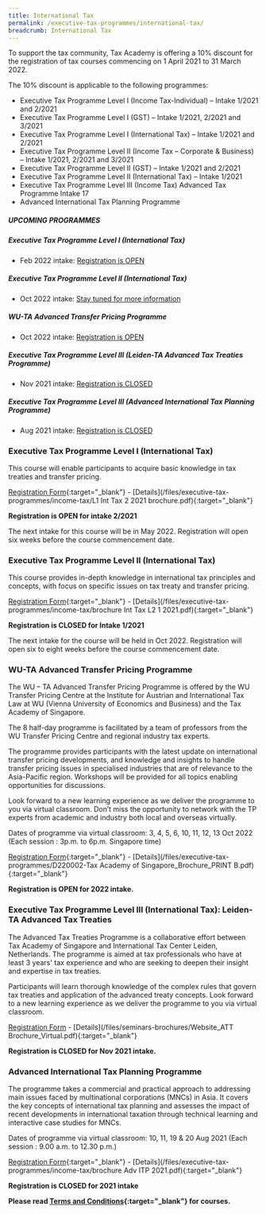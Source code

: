 ```yaml
---
title: International Tax
permalink: /executive-tax-programmes/international-tax/
breadcrumb: International Tax
---
```

To support the tax community, Tax Academy is offering a 10% discount for the registration of tax courses commencing on 1 April 2021 to 31 March 2022.  

The 10% discount is applicable to the following programmes: 
- Executive Tax Programme Level I (Income Tax-Individual) – Intake 1/2021 and 2/2021
- Executive Tax Programme Level I (GST) – Intake 1/2021, 2/2021 and 3/2021
- Executive Tax Programme Level I (International Tax) – Intake 1/2021 and 2/2021
- Executive Tax Programme Level II (Income Tax – Corporate &amp; Business) – Intake 1/2021, 2/2021 and 3/2021
- Executive Tax Programme Level II (GST) – Intake 1/2021 and 2/2021
- Executive Tax Programme Level II (International Tax) – Intake 1/2021
- Executive Tax Programme Level III (Income Tax) Advanced Tax Programme Intake 17
- Advanced International Tax Planning Programme


##### **UPCOMING PROGRAMMES**
##### **Executive Tax Programme Level I (International Tax)**
* Feb 2022 intake: [Registration is OPEN](/executive-tax-programmes/international-tax/#etp1IT-ta-id)

##### **Executive Tax Programme Level II (International Tax)**
* Oct 2022 intake: [Stay tuned for more information](/executive-tax-programmes/international-tax/#etp2IT-ta-id)

##### **WU-TA Advanced Transfer Pricing Programme**
* Oct 2022 intake: [Registration is OPEN](/executive-tax-programmes/international-tax/#wu-ta-id)

##### **Executive Tax Programme Level III (Leiden-TA Advanced Tax Treaties Programme)**
* Nov 2021 intake: [Registration is CLOSED](/executive-tax-programmes/international-tax/#leiden-ta-id)

##### **Executive Tax Programme Level III (Advanced International Tax Planning Programme)**
* Aug 2021 intake: [Registration is CLOSED](/executive-tax-programmes/international-tax/#itp-id)


<a id="etp1IT-ta-id"></a>
### **Executive Tax Programme Level I (International Tax)**

This course will enable participants to acquire basic knowledge in tax treaties and transfer pricing.

[Registration Form](https://docs.google.com/forms/d/1qsdXfrbtjECxVySAs0pd8bd4KRou4AQiMUd3wh5E1ac/edit){:target="_blank"} - [Details](/files/executive-tax-programmes/income-tax/L1 Int Tax 2 2021 brochure.pdf){:target="_blank"}

**Registration is OPEN for intake 2/2021**

The next intake for this course will be in May 2022. Registration will open six weeks before the course commencement date.

<a id="etp2IT-ta-id"></a>
### **Executive Tax Programme Level II (International Tax)**

This course provides in-depth knowledge in international tax principles and concepts, with focus on specific issues on tax treaty and transfer pricing.

[Registration Form](https://docs.google.com/forms/d/1HuOgJePufQMRMnb3QSMimHI1vNo2UzKaa4zhVcXz1KU/edit){:target="_blank"} - [Details](/files/executive-tax-programmes/income-tax/brochure Int Tax L2 1 2021.pdf){:target="_blank"}

**Registration is CLOSED for Intake 1/2021**

The next intake for the course will be held in Oct 2022. Registration will open six to eight weeks before the course commencement date.

<a id="wu-ta-id"></a>
### **WU-TA Advanced Transfer Pricing Programme**

The WU – TA Advanced Transfer Pricing Programme is offered by the WU Transfer Pricing Centre at the Institute for Austrian and International Tax Law at WU (Vienna University of Economics and Business) and the Tax Academy of Singapore. 

The 8 half-day programme is facilitated by a team of professors from the WU Transfer Pricing Centre and regional industry tax experts.

The programme provides participants with the latest update on international transfer pricing developments, and knowledge and insights to handle transfer pricing issues in specialised industries that are of relevance to the Asia-Pacific region. Workshops will be provided for all topics enabling opportunities for discussions.

Look forward to a new learning experience as we deliver the programme to you via virtual classroom. Don’t miss the opportunity to network with the TP experts from academic and industry both local and overseas virtually.

Dates of programme via virtual classroom: 3, 4, 5, 6, 10, 11, 12, 13 Oct 2022 (Each session : 3p.m. to 6p.m. Singapore time)

[Registration Form](https://go.gov.sg/fgnacs){:target="_blank"} - [Details](/files/executive-tax-programmes/D220002-Tax Academy of Singapore_Brochure_PRINT B.pdf){:target="_blank"}

**Registration is OPEN for 2022 intake.**

<a id="leiden-ta-id"></a>
### **Executive Tax Programme Level III (International Tax): Leiden-TA Advanced Tax Treaties**

The Advanced Tax Treaties Programme is a collaborative effort between Tax Academy of Singapore and International Tax Center Leiden, Netherlands. The programme is aimed at tax professionals who have at least 3 years' tax experience and who are seeking to deepen their insight and expertise in tax treaties.

Participants will learn thorough knowledge of the complex rules that govern tax treaties and application of the advanced treaty concepts. Look forward to a new learning experience as we deliver the programme to you via virtual classroom.


[Registration Form](https://forms.gle/17Q3xEXr8iaXUybw7) - [Details](/files/seminars-brochures/Website_ATT Brochure_Virtual.pdf){:target="_blank"}

**Registration is CLOSED for Nov 2021 intake.**


<a id="itp-id"></a>
### **Advanced International Tax Planning Programme**

The programme takes a commercial and practical approach to addressing main issues faced by multinational corporations (MNCs) in Asia. It covers the key concepts of international tax planning and assesses the impact of recent developments in international taxation through technical learning and interactive case studies for MNCs.  

Dates of programme via virtual classroom: 10, 11, 19  &amp; 20 Aug 2021 (Each session : 9.00 a.m. to 12.30 p.m.)

[Registration Form](https://docs.google.com/forms/d/1PQvOVPINj7Ak7jPp-ypopLYlzmTYmba18oGg7-_lvmI/edit){:target="_blank"} - [Details](/files/executive-tax-programmes/income-tax/brochure Adv ITP 2021.pdf){:target="_blank"}

**Registration is CLOSED for 2021 intake**

**Please read [Terms and Conditions](/executive-tax-programmes/Terms-and-Conditions/){:target="_blank"} for courses.**